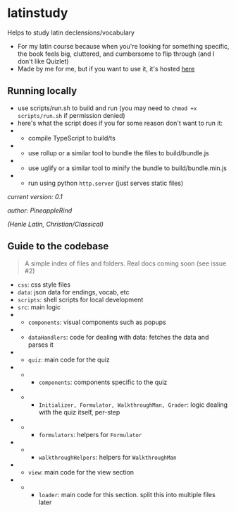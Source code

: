 # latinstudy

Helps to study latin declensions/vocabulary
- For my latin course because when you're looking for something specific, the book feels big, cluttered, and cumbersome to flip through (and I don't like Quizlet)
- Made by me for me, but if you want to use it, it's hosted [here](https://pineapplerind.xyz/latinstudy)

## Running locally 
- use scripts/run.sh to build and run (you may need to `chmod +x scripts/run.sh` if permission denied)
- here's what the script does if you for some reason don't want to run it:
- - compile TypeScript to build/ts 
- - use rollup or a similar tool to bundle the files to build/bundle.js
- - use uglify or a similar tool to minify the bundle to build/bundle.min.js
- - run using python `http.server` (just serves static files)

*current version: 0.1*

*author: PineappleRind*

*(Henle Latin, Christian/Classical)*

## Guide to the codebase
> A simple index of files and folders. Real docs coming soon (see issue #2)
- `css`: css style files
- `data`: json data for endings, vocab, etc
- `scripts`: shell scripts for local development
- `src`: main logic
- - `components`: visual components such as popups
- - `dataHandlers`: code for dealing with data: fetches the data and parses it
- - `quiz`: main code for the quiz
- - - `components`: components specific to the quiz
- - - `Initializer, Formulator, WalkthroughMan, Grader`: logic dealing with the quiz itself, per-step
- - - `formulators`: helpers for `Formulator`
- - - `walkthroughHelpers`: helpers for `WalkthroughMan`
- - `view`: main code for the view section
- - - `loader`: main code for this section. split this into multiple files later